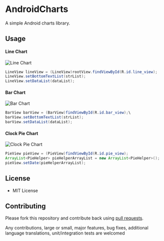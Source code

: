 # AndroidCharts

A simple Android charts library.

## Usage

#### Line Chart

![Line Chart](https://raw.github.com/dacer/AndroidCharts/master/pic/line.png)

```java
LineView lineView = (LineView)rootView.findViewById(R.id.line_view);
LineView.setBottomTextList(strList);
LineView.setDataList(dataList);
```

#### Bar Chart

![Bar Chart](https://raw.github.com/dacer/AndroidCharts/master/pic/bar.png)

```java
BarView barView = (BarView)findViewById(R.id.bar_view);\
barView.setBottomTextList(strList);
barView.setDataList(dataList);
```

#### Clock Pie Chart

![Clock Pie Chart](https://raw.github.com/dacer/AndroidCharts/master/pic/pie.png)

```java
PieView pieView = (PieView)findViewById(R.id.pie_view);
ArrayList<PieHelper> pieHelperArrayList = new ArrayList<PieHelper>();
pieView.setDate(pieHelperArrayList);
```

## License

* MIT License

## Contributing

Please fork this repository and contribute back using
[pull requests](https://github.com/github/android/pulls).

Any contributions, large or small, major features, bug fixes, additional
language translations, unit/integration tests are welcomed
